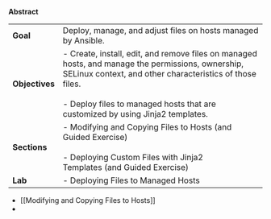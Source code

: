 **Abstract**

|                |                                                                                                                                                                                                                                                         |
| -------------- | ------------------------------------------------------------------------------------------------------------------------------------------------------------------------------------------------------------------------------------------------------- |
| **Goal**       | Deploy, manage, and adjust files on hosts managed by Ansible.                                                                                                                                                                                           |
| **Objectives** | - Create, install, edit, and remove files on managed hosts, and manage the permissions, ownership, SELinux context, and other characteristics of those files.<br>    <br>- Deploy files to managed hosts that are customized by using Jinja2 templates. |
| **Sections**   | - Modifying and Copying Files to Hosts (and Guided Exercise)<br>    <br>- Deploying Custom Files with Jinja2 Templates (and Guided Exercise)                                                                                                            |
| **Lab**        | - Deploying Files to Managed Hosts                                                                                                                                                                                                                      |


- [[Modifying and Copying Files to Hosts]]
- 